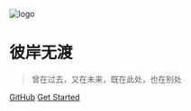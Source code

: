 ![logo](https://docsify.js.org/_media/icon.svg)

# 彼岸无渡

> 曾在过去，又在未来，既在此处，也在别处

[GitHub](https://github.com/blackholemedia/documents.git)
[Get Started](#quick-start)

